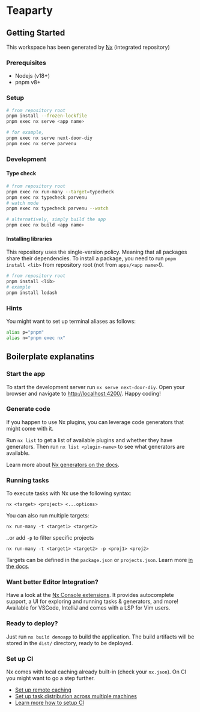 # Teaparty

## Getting Started

This workspace has been generated by [Nx](https://nx.dev) (integrated repository)

### Prerequisites

- Nodejs (v18+)
- pnpm v8+

### Setup

```sh
# from repository root
pnpm install --frozen-lockfile
pnpm exec nx serve <app name>

# for example,
pnpm exec nx serve next-door-diy
pnpm exec nx serve parvenu

```

### Development

#### Type check

```sh
# from repository root
pnpm exec nx run-many --target=typecheck
pnpm exec nx typecheck parvenu
# watch mode
pnpm exec nx typecheck parvenu --watch

# alternatively, simply build the app
pnpm exec nx build <app name>
```

#### Installing libraries

This repository uses the single-version policy. Meaning that all packages share their dependencies. To install a package, you need to run `pnpm install <lib>` from repository root (not from `apps/<app name>`!).

```sh
# from repository root
pnpm install <lib>
# example
pnpm install lodash
```

### Hints

You might want to set up terminal aliases as follows:

```sh
alias p="pnpm"
alias n="pnpm exec nx"
```

## Boilerplate explanatins

### Start the app

To start the development server run `nx serve next-door-diy`. Open your browser and navigate to <http://localhost:4200/>. Happy coding!

### Generate code

If you happen to use Nx plugins, you can leverage code generators that might come with it.

Run `nx list` to get a list of available plugins and whether they have generators. Then run `nx list <plugin-name>` to see what generators are available.

Learn more about [Nx generators on the docs](https://nx.dev/plugin-features/use-code-generators).

### Running tasks

To execute tasks with Nx use the following syntax:

```
nx <target> <project> <...options>
```

You can also run multiple targets:

```
nx run-many -t <target1> <target2>
```

..or add `-p` to filter specific projects

```
nx run-many -t <target1> <target2> -p <proj1> <proj2>
```

Targets can be defined in the `package.json` or `projects.json`. Learn more [in the docs](https://nx.dev/core-features/run-tasks).

### Want better Editor Integration?

Have a look at the [Nx Console extensions](https://nx.dev/nx-console). It provides autocomplete support, a UI for exploring and running tasks & generators, and more! Available for VSCode, IntelliJ and comes with a LSP for Vim users.

### Ready to deploy?

Just run `nx build demoapp` to build the application. The build artifacts will be stored in the `dist/` directory, ready to be deployed.

### Set up CI

Nx comes with local caching already built-in (check your `nx.json`). On CI you might want to go a step further.

- [Set up remote caching](https://nx.dev/core-features/share-your-cache)
- [Set up task distribution across multiple machines](https://nx.dev/nx-cloud/features/distribute-task-execution)
- [Learn more how to setup CI](https://nx.dev/recipes/ci)
